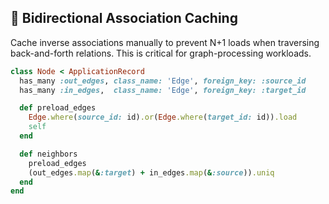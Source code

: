 ## 🔄 Bidirectional Association Caching
Cache inverse associations manually to prevent N+1 loads when traversing back-and-forth relations. This is critical for graph-processing workloads.

```ruby
class Node < ApplicationRecord
  has_many :out_edges, class_name: 'Edge', foreign_key: :source_id
  has_many :in_edges,  class_name: 'Edge', foreign_key: :target_id

  def preload_edges
    Edge.where(source_id: id).or(Edge.where(target_id: id)).load
    self
  end

  def neighbors
    preload_edges
    (out_edges.map(&:target) + in_edges.map(&:source)).uniq
  end
end
```